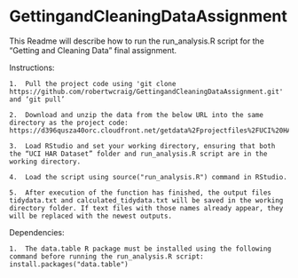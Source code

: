 # GettingandCleaningDataAssignment
This Readme will describe how to run the run_analysis.R script for the “Getting and Cleaning Data” final assignment.

Instructions:

    1.	Pull the project code using 'git clone https://github.com/robertwcraig/GettingandCleaningDataAssignment.git' and ‘git pull’
    
    2.	Download and unzip the data from the below URL into the same directory as the project code: https://d396qusza40orc.cloudfront.net/getdata%2Fprojectfiles%2FUCI%20HAR%20Dataset.zip 
    
    3.	Load RStudio and set your working directory, ensuring that both the “UCI HAR Dataset” folder and run_analysis.R script are in the working directory.

    4.	Load the script using source("run_analysis.R") command in RStudio.
    
    5.	After execution of the function has finished, the output files tidydata.txt and calculated_tidydata.txt will be saved in the working directory folder. If text files with those names already appear, they will be replaced with the newest outputs.

Dependencies:

    1.	The data.table R package must be installed using the following command before running the run_analysis.R script: install.packages("data.table")
